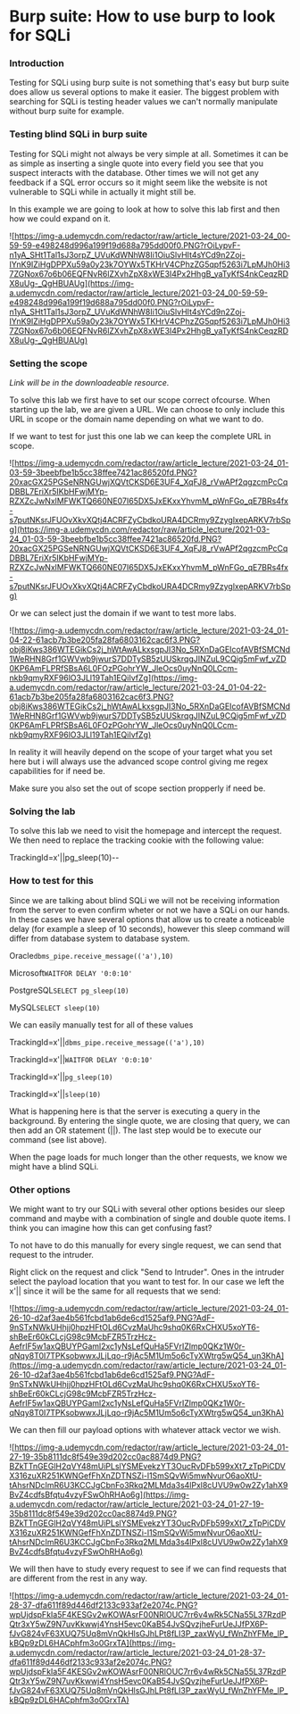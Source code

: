 # Burp suite: How to use burp to look for SQLi

### Introduction

Testing for SQLi using burp suite is not something that's easy but burp suite does allow us several options to make it easier. The biggest problem with searching for SQLi is testing header values we can't normally manipulate without burp suite for example.

### Testing blind SQLi in burp suite

Testing for SQLi might not always be very simple at all. Sometimes it can be as simple as inserting a single quote into every field you see that you suspect interacts with the database. Other times we will not get any feedback if a SQL error occurs so it might seem like the website is not vulnerable to SQLi while in actually it might still be.

In this example we are going to look at how to solve this lab first and then how we could expand on it.

![https://img-a.udemycdn.com/redactor/raw/article_lecture/2021-03-24_00-59-59-e498248d996a199f19d688a795dd00f0.PNG?rOiLypvF-n1yA_SHt1Tal1sJ3orpZ_UVuKdWNhW8Ii1OiuSlvHIt4sYCd9n2Zoj-IYnK9IZiHgDPPXu59a0y23k7OYWx5TKHrV4CPhzZG5qpf5263i7LpMJh0Hi37ZGNox67o6b06EQFNvR6lZXvhZpX8xWE3I4Px2HhgB_yaTyKfS4nkCeqzRDX8uUg-_QgHBUAUg](https://img-a.udemycdn.com/redactor/raw/article_lecture/2021-03-24_00-59-59-e498248d996a199f19d688a795dd00f0.PNG?rOiLypvF-n1yA_SHt1Tal1sJ3orpZ_UVuKdWNhW8Ii1OiuSlvHIt4sYCd9n2Zoj-IYnK9IZiHgDPPXu59a0y23k7OYWx5TKHrV4CPhzZG5qpf5263i7LpMJh0Hi37ZGNox67o6b06EQFNvR6lZXvhZpX8xWE3I4Px2HhgB_yaTyKfS4nkCeqzRDX8uUg-_QgHBUAUg)

### Setting the scope

*Link will be in the downloadeable resource.*

To solve this lab we first have to set our scope correct ofcourse. When starting up the lab, we are given a URL. We can choose to only include this URL in scope or the domain name depending on what we want to do.

If we want to test for just this one lab we can keep the complete URL in scope.

![https://img-a.udemycdn.com/redactor/raw/article_lecture/2021-03-24_01-03-59-3beebfbe1b5cc38ffee7421ac86520fd.PNG?20xacGX25PGSeNRNGUwjXQVtCKSD6E3UF4_XqFJ8_rVwAPf2qgzcmPcCqDBBL7EriXr5IKbHFwjMYp-RZXZcJwNxlMFWKTQ660NE07I65DX5JxEKxxYhvmM_pWnFGo_qE7BRs4fx-s7putNKsrJFUOvXkvXQtj4ACRFZyCbdkoURA4DCRmy9ZzyglxepARKV7rbSpg](https://img-a.udemycdn.com/redactor/raw/article_lecture/2021-03-24_01-03-59-3beebfbe1b5cc38ffee7421ac86520fd.PNG?20xacGX25PGSeNRNGUwjXQVtCKSD6E3UF4_XqFJ8_rVwAPf2qgzcmPcCqDBBL7EriXr5IKbHFwjMYp-RZXZcJwNxlMFWKTQ660NE07I65DX5JxEKxxYhvmM_pWnFGo_qE7BRs4fx-s7putNKsrJFUOvXkvXQtj4ACRFZyCbdkoURA4DCRmy9ZzyglxepARKV7rbSpg)

Or we can select just the domain if we want to test more labs.

![https://img-a.udemycdn.com/redactor/raw/article_lecture/2021-03-24_01-04-22-61acb7b3be205fa28fa6803162cac6f3.PNG?obj8iKws386WTEGikCs2j_hWtAwALkxsgpJI3No_5RXnDaGEIcofAVBfSMCNd1WeRHN8Grf1GWVwb9jwurS7DDTySB5zUUSkrqgJINZuL9CQig5mFwf_vZD0KP6AmFLPRfSBsA6L0FOzPGohrYW_JleOcs0uyNnQ0LCcm-nkb9qmyRXF96lO3JLl19Tah1EQiIvfZg](https://img-a.udemycdn.com/redactor/raw/article_lecture/2021-03-24_01-04-22-61acb7b3be205fa28fa6803162cac6f3.PNG?obj8iKws386WTEGikCs2j_hWtAwALkxsgpJI3No_5RXnDaGEIcofAVBfSMCNd1WeRHN8Grf1GWVwb9jwurS7DDTySB5zUUSkrqgJINZuL9CQig5mFwf_vZD0KP6AmFLPRfSBsA6L0FOzPGohrYW_JleOcs0uyNnQ0LCcm-nkb9qmyRXF96lO3JLl19Tah1EQiIvfZg)

In reality it will heavily depend on the scope of your target what you set here but i will always use the advanced scope control giving me regex capabilities for if need be.

Make sure you also set the out of scope section propperly if need be.

### Solving the lab

To solve this lab we need to visit the homepage and intercept the request. We then need to replace the tracking cookie with the following value:

TrackingId=x'||pg_sleep(10)--

### How to test for this

Since we are talking about blind SQLi we will not be receiving information from the server to even confirm wheter or not we have a SQLi on our hands. In these cases we have several options that allow us to create a noticeable delay (for example a sleep of 10 seconds), however this sleep command will differ from database system to database system.

Oracle`dbms_pipe.receive_message(('a'),10)`

Microsoft`WAITFOR DELAY '0:0:10'`

PostgreSQL`SELECT pg_sleep(10)`

MySQL`SELECT sleep(10)`

We can easily manually test for all of these values

TrackingId=x'||`dbms_pipe.receive_message(('a'),10)`

TrackingId=x'||`WAITFOR DELAY '0:0:10'`

TrackingId=x'||`pg_sleep(10)`

TrackingId=x'||`sleep(10)`

What is happening here is that the server is executing a query in the background. By entering the single quote, we are closing that query, we can then add an OR statement (||). The last step would be to execute our command (see list above).

When the page loads for much longer than the other requests, we know we might have a blind SQLi.

### Other options

We might want to try our SQLi with several other options besides our sleep command and maybe with a combination of single and double quote items. I think you can imagine how this can get confusing fast?

To not have to do this manually for every single request, we can send that request to the intruder.

Right click on the request and click "Send to Intruder". Ones in the intruder select the payload location that you want to test for. In our case we left the x'|| since it will be the same for all requests that we send:

![https://img-a.udemycdn.com/redactor/raw/article_lecture/2021-03-24_01-26-10-d2af3ae4b561fcbd1ab6de6cd1525af9.PNG?AdF-9nSTxNWkUHhjj0hpzHFtOLd6CvzMaUhc9shq0K6RxCHXU5xoYT6-shBeEr60kCLcjG98c9McbFZR5TrzHcz-AefrIF5w1axQBUYPGaml2xc1yNsLefQuHa5FVrIZlmp0QKz1W0r-qNqy8T0I7TPKsobwwxJLjLqo-r9jAc5M1Um5o6cTyXWtrg5wQ54_un3KhA](https://img-a.udemycdn.com/redactor/raw/article_lecture/2021-03-24_01-26-10-d2af3ae4b561fcbd1ab6de6cd1525af9.PNG?AdF-9nSTxNWkUHhjj0hpzHFtOLd6CvzMaUhc9shq0K6RxCHXU5xoYT6-shBeEr60kCLcjG98c9McbFZR5TrzHcz-AefrIF5w1axQBUYPGaml2xc1yNsLefQuHa5FVrIZlmp0QKz1W0r-qNqy8T0I7TPKsobwwxJLjLqo-r9jAc5M1Um5o6cTyXWtrg5wQ54_un3KhA)

We can then fill our payload options with whatever attack vector we wish.

![https://img-a.udemycdn.com/redactor/raw/article_lecture/2021-03-24_01-27-19-35b8111dc8f549e39d202cc0ac8874d9.PNG?BZkTTnGEGlH2qVY48mUiPLslYSMEvekzYT3OucRvDFb599xXt7_zTpPiCDVX316zuXR251KWNGefFhXnZDTNSZi-l1SmSQvWi5mwNvurO6aoXtU-tAhsrNDcImR6U3KCCJgCbnFo3Rkq2MLMda3s4lPxl8cUVU9w0w2Zy1ahX9BvZ4cdfsBfqtu4vzyFSwOhRHAo6g](https://img-a.udemycdn.com/redactor/raw/article_lecture/2021-03-24_01-27-19-35b8111dc8f549e39d202cc0ac8874d9.PNG?BZkTTnGEGlH2qVY48mUiPLslYSMEvekzYT3OucRvDFb599xXt7_zTpPiCDVX316zuXR251KWNGefFhXnZDTNSZi-l1SmSQvWi5mwNvurO6aoXtU-tAhsrNDcImR6U3KCCJgCbnFo3Rkq2MLMda3s4lPxl8cUVU9w0w2Zy1ahX9BvZ4cdfsBfqtu4vzyFSwOhRHAo6g)

We will then have to study every request to see if we can find requests that are different from the rest in any way.

![https://img-a.udemycdn.com/redactor/raw/article_lecture/2021-03-24_01-28-37-dfa611f89d446df2133c933af2e2074c.PNG?wpUjdspFkIa5F4KESGv2wKOWAsrF00NRlOUC7rr6v4wRk5CNa55L37RzdPQtr3xY5wZ9N7uvKkwwj4YnsH5evc0KaB54JvSQvzjheFurUeJJfPX6P-fJvG824vF63XUQ75Uq8mVnQkHlsGJhLPt8fLI3P_zaxWyU_fWnZhYFMe_lP_kBQp9zDL6HACphfm3o0GrxTA](https://img-a.udemycdn.com/redactor/raw/article_lecture/2021-03-24_01-28-37-dfa611f89d446df2133c933af2e2074c.PNG?wpUjdspFkIa5F4KESGv2wKOWAsrF00NRlOUC7rr6v4wRk5CNa55L37RzdPQtr3xY5wZ9N7uvKkwwj4YnsH5evc0KaB54JvSQvzjheFurUeJJfPX6P-fJvG824vF63XUQ75Uq8mVnQkHlsGJhLPt8fLI3P_zaxWyU_fWnZhYFMe_lP_kBQp9zDL6HACphfm3o0GrxTA)